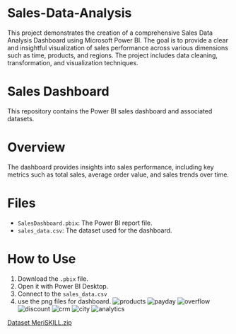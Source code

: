 # Sales-Data-Analysis
This project demonstrates the creation of a comprehensive Sales Data Analysis Dashboard using Microsoft Power BI. The goal is to provide a clear and insightful visualization of sales performance across various dimensions such as time, products, and regions. The project includes data cleaning, transformation, and visualization techniques.
# Sales Dashboard

This repository contains the Power BI sales dashboard and associated datasets.

# Overview

The dashboard provides insights into sales performance, including key metrics such as total sales, average order value, and sales trends over time.

# Files

- `SalesDashboard.pbix`: The Power BI report file.
- `sales_data.csv`: The dataset used for the dashboard.

# How to Use

1. Download the `.pbix` file.
2. Open it with Power BI Desktop.
3. Connect to the `sales_data.csv`
4. use the png files for dashboard.
![products](https://github.com/pavankalyankadiyala/Sales-Data-Dashboard/assets/156237146/e9b120cd-40d6-45f4-b32b-2c817aaca1c1)
![payday](https://github.com/pavankalyankadiyala/Sales-Data-Dashboard/assets/156237146/4f34f842-ebff-409a-b41d-e281bc992a80)
![overflow](https://github.com/pavankalyankadiyala/Sales-Data-Dashboard/assets/156237146/ed045b76-b3f7-4450-8d82-126b186fb7d1)
![discount](https://github.com/pavankalyankadiyala/Sales-Data-Dashboard/assets/156237146/4c3d307e-298f-4106-af21-34c424f28b8e)
![crm](https://github.com/pavankalyankadiyala/Sales-Data-Dashboard/assets/156237146/be55ded0-0187-4362-bb02-c4ec621db223)
![city](https://github.com/pavankalyankadiyala/Sales-Data-Dashboard/assets/156237146/c6bf6ebe-d56a-4936-8ce9-f807e3f8ba2d)
![analytics](https://github.com/pavankalyankadiyala/Sales-Data-Dashboard/assets/156237146/31e34c61-9f8a-4de4-b17c-315d6a1f76e5)

[Dataset MeriSKILL.zip](https://github.com/user-attachments/files/15539254/Dataset.MeriSKILL.zip)


